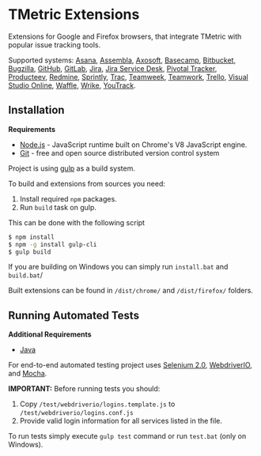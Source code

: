 # TMetric Extensions
Extensions for Google and Firefox browsers, that integrate TMetric with popular issue tracking tools.

Supported systems: [Asana](https://asana.com/), [Assembla](https://www.assembla.com/), [Axosoft](https://www.axosoft.com/), [Basecamp](https://basecamp.com/), [Bitbucket](https://bitbucket.org/), [Bugzilla](https://www.bugzilla.org/), [GitHub](https://github.com/), [GitLab](https://gitlab.com/), [Jira](https://www.atlassian.com/software/jira), [Jira Service Desk](https://www.atlassian.com/software/jira/service-desk), [Pivotal Tracker](https://www.pivotaltracker.com/), [Producteev](https://www.producteev.com/), [Redmine](https://www.redmine.org/), [Sprintly](https://sprint.ly/), [Trac](http://trac.edgewall.org/), [Teamweek](https://teamweek.com/), [Teamwork](https://www.teamwork.com/), [Trello](https://trello.com/), [Visual Studio Online](https://www.visualstudio.com/), [Waffle](https://waffle.io/), [Wrike](https://www.wrike.com/), [YouTrack](https://www.jetbrains.com/youtrack/).

## Installation
**Requirements**
 - [Node.js](https://nodejs.org) - JavaScript runtime built on Chrome's V8 JavaScript engine. 
 - [Git](https://git-scm.com) - free and open source distributed version control system 

Project is using [gulp](http://gulpjs.com/) as a build system.

To build and extensions from sources you need:
1. Install required `npm` packages.
2. Run `build` task on gulp.

This can be done with the following script
```sh
$ npm install
$ npm -g install gulp-cli
$ gulp build
```

If you are building on Windows you can simply run `install.bat` and `build.bat`/

Built extensions can be found in `/dist/chrome/` and `/dist/firefox/` folders.

## Running Automated Tests

**Additional Requirements**
 - [Java](https://www.java.com/download)
 
 For end-to-end automated testing project uses [Selenium 2.0](http://www.seleniumhq.org/projects/webdriver/),
 [WebdriverIO](http://webdriver.io/), and [Mocha](https://mochajs.org/).
 
**IMPORTANT:**
Before running tests you should:
1. Copy `/test/webdriverio/logins.template.js` to `/test/webdriverio/logins.conf.js`   
2. Provide valid login information for all services listed in the file.
 
To run tests simply execute `gulp test` command or run `test.bat` (only on Windows).